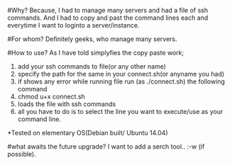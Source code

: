 #Why?
Because, I had to manage many servers and had a file of ssh commands. And I had to copy and past the command lines each and everytime I want to loginto a server/instance.

#For whom?
Definitely geeks, who manage many servers.

#How to use?
As I have told simplyfies the copy paste work;

1. add your ssh commands to file(or any other name)
2. specify the path for the same in your connect.sh(or anyname you had) 
3. if shows any error while running file run (as ./connect.sh) the following command
  1. chmod u+x connect.sh
4. loads the file with ssh commands 
5. all you have to do is to select the line you want to execute/use as your command line.

*Tested on elementary OS(Debian built/ Ubuntu 14.04)

#what awaits the future upgrade?
I want to add a serch tool.. :-w (if possible). 
